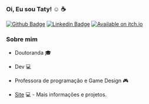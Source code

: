 ### Oi, Eu sou Taty! :relaxed: :coffee:

[![Github Badge](https://img.shields.io/badge/-Github-000?style=flat-square&logo=Github&logoColor=white&link=https://github.com/tatycalixto)](https://github.com/tatycalixto)
[![Linkedin Badge](https://img.shields.io/badge/-LinkedIn-blue?style=flat-square&logo=Linkedin&logoColor=white&link=https://www.linkedin.com/in/tatycalixto/)](https://www.linkedin.com/in/tatycalixto/)
[![Available on itch.io](https://img.shields.io/badge/Itch.io-FA5C5C?style=for-the-badge&logo=itch.io&logoColor=white)](https://tatycalixto.itch.io/)


### Sobre mim
- Doutoranda :mortar_board:
- Dev :computer:
- Professora de programação e Game Design :video_game:

- [Site](http://tatyanecalixto.com.br/) 💻 - Mais informações e projetos.
